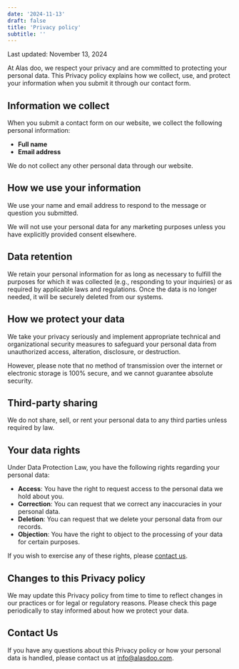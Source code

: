 ```yaml
---
date: '2024-11-13'
draft: false
title: 'Privacy policy'
subtitle: ''
---
```


Last updated: November 13, 2024

At Alas doo, we respect your privacy and are committed to protecting your personal data. This Privacy policy explains how we collect, use, and protect your information when you submit it through our contact form.

## Information we collect

When you submit a contact form on our website, we collect the following personal information:

- **Full name**
- **Email address**

We do not collect any other personal data through our website.

## How we use your information

We use your name and email address to respond to the message or question you submitted.

We will not use your personal data for any marketing purposes unless you have explicitly provided consent elsewhere.

## Data retention

We retain your personal information for as long as necessary to fulfill the purposes for which it was collected (e.g., responding to your inquiries) or as required by applicable laws and regulations. Once the data is no longer needed, it will be securely deleted from our systems.

## How we protect your data

We take your privacy seriously and implement appropriate technical and organizational security measures to safeguard your personal data from unauthorized access, alteration, disclosure, or destruction.

However, please note that no method of transmission over the internet or electronic storage is 100% secure, and we cannot guarantee absolute security.

## Third-party sharing

We do not share, sell, or rent your personal data to any third parties unless required by law.

## Your data rights

Under Data Protection Law, you have the following rights regarding your personal data:

- **Access**: You have the right to request access to the personal data we hold about you.
- **Correction**: You can request that we correct any inaccuracies in your personal data.
- **Deletion**: You can request that we delete your personal data from our records.
- **Objection**: You have the right to object to the processing of your data for certain purposes.

If you wish to exercise any of these rights, please [contact us](/contact/).

## Changes to this Privacy policy

We may update this Privacy policy from time to time to reflect changes in our practices or for legal or regulatory reasons. Please check this page periodically to stay informed about how we protect your data.

## Contact Us

If you have any questions about this Privacy policy or how your personal data is handled, please contact us at [info@alasdoo.com](mailto:info@alasdoo.com).
